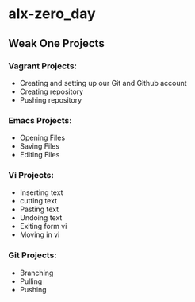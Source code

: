 # alx-zero_day
## Weak One Projects
### Vagrant Projects:
* Creating and setting up our Git and Github account
* Creating repository
* Pushing repository
### Emacs Projects:
* Opening Files
* Saving Files
* Editing Files
### Vi Projects:
* Inserting text
* cutting text
* Pasting text
* Undoing text
* Exiting form vi
* Moving in vi

### Git Projects:
* Branching
* Pulling 
* Pushing
